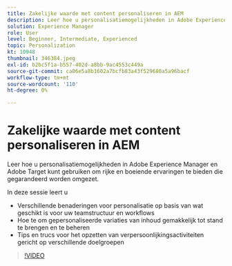 ```yaml
---
title: Zakelijke waarde met content personaliseren in AEM
description: Leer hoe u personalisatiemogelijkheden in Adobe Experience Manager en Adobe Target kunt gebruiken om rijke en boeiende ervaringen te bieden die gegarandeerd worden omgezet.
solution: Experience Manager
role: User
level: Beginner, Intermediate, Experienced
topic: Personalization
kt: 10948
thumbnail: 346384.jpeg
exl-id: b2bc5f1a-b557-402d-a8bb-9ac4553c449a
source-git-commit: ca06e5a8b1602a7bcfb83a43f529680a5a96bacf
workflow-type: tm+mt
source-wordcount: '110'
ht-degree: 0%

---
```


# Zakelijke waarde met content personaliseren in AEM

Leer hoe u personalisatiemogelijkheden in Adobe Experience Manager en Adobe Target kunt gebruiken om rijke en boeiende ervaringen te bieden die gegarandeerd worden omgezet.

In deze sessie leert u

* Verschillende benaderingen voor personalisatie op basis van wat geschikt is voor uw teamstructuur en workflows
* Hoe te om gepersonaliseerde variaties van inhoud gemakkelijk tot stand te brengen en te beheren
* Tips en trucs voor het opzetten van verpersoonlijkingsactiviteiten gericht op verschillende doelgroepen

>[!VIDEO](https://video.tv.adobe.com/v/346384/?quality=12&learn=on)
